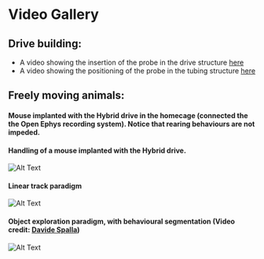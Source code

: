 # Video Gallery

## Drive building:

* A video showing the insertion of the probe in the drive structure [here](https://github.com/MatteoGuardamagna/Hybrid_drive/blob/main/videos/probe_placement.mp4)
* A video showing the positioning of the probe in the tubing structure [here](https://github.com/MatteoGuardamagna/Hybrid_drive/blob/main/videos/probe_positioning.mp4)

## Freely moving animals:

#### Mouse implanted with the Hybrid drive in the homecage (connected the the Open Ephys recording system). Notice that rearing behaviours are not impeded.

<p align="center">
<![Alt Text](https://github.com/MatteoGuardamagna/Hybrid_drive/blob/main/videos/mouse_hd_homecage.gif)>
</p>

#### Handling of a mouse implanted with the Hybrid drive. 

![Alt Text](https://github.com/MatteoGuardamagna/Hybrid_drive/blob/main/videos/mouse_hd_hand.gif)



#### Linear track paradigm 

![Alt Text](https://github.com/MatteoGuardamagna/Hybrid_drive/blob/main/videos/linear_track.gif)



#### Object exploration paradigm, with behavioural segmentation (Video credit: [Davide Spalla](https://github.com/davidespalla))

![Alt Text](https://github.com/MatteoGuardamagna/Hybrid_drive/blob/main/videos/object_exploration.gif)



